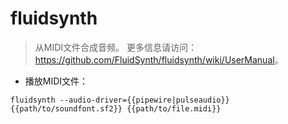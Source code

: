 # fluidsynth

> 从MIDI文件合成音频。
> 更多信息请访问：<https://github.com/FluidSynth/fluidsynth/wiki/UserManual>。

- 播放MIDI文件：

`fluidsynth --audio-driver={{pipewire|pulseaudio}} {{path/to/soundfont.sf2}} {{path/to/file.midi}}`